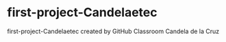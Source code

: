 # first-project-Candelaetec
first-project-Candelaetec created by GitHub Classroom
Candela de la Cruz